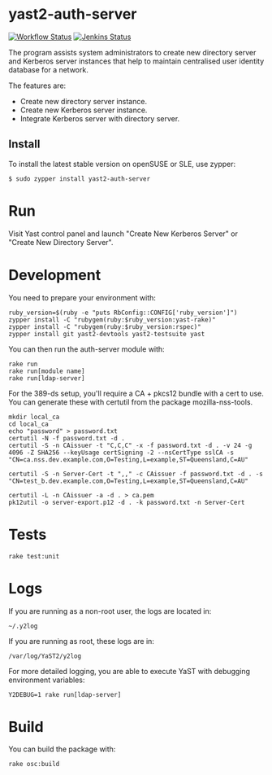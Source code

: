 # yast2-auth-server

[![Workflow Status](https://github.com/yast/yast-auth-server/workflows/CI/badge.svg?branch=master)](
https://github.com/yast/yast-auth-server/actions?query=branch%3Amaster)
[![Jenkins Status](https://ci.opensuse.org/buildStatus/icon?job=yast-yast-auth-server-master)](
https://ci.opensuse.org/view/Yast/job/yast-yast-auth-server-master/)

The program assists system administrators to create new directory server and
Kerberos server instances that help to maintain centralised user identity
database for a network.

The features are:
  * Create new directory server instance.
  * Create new Kerberos server instance.
  * Integrate Kerberos server with directory server.

## Install
To install the latest stable version on openSUSE or SLE, use zypper:

```
$ sudo zypper install yast2-auth-server
```

# Run
Visit Yast control panel and launch "Create New Kerberos Server" or "Create New Directory Server".


# Development

You need to prepare your environment with:

```
ruby_version=$(ruby -e "puts RbConfig::CONFIG['ruby_version']")
zypper install -C "rubygem(ruby:$ruby_version:yast-rake)"
zypper install -C "rubygem(ruby:$ruby_version:rspec)"
zypper install git yast2-devtools yast2-testsuite yast
```

You can then run the auth-server module with:

```
rake run
rake run[module name]
rake run[ldap-server]
```

For the 389-ds setup, you'll require a CA + pkcs12 bundle with a cert to use. You can generate
these with certutil from the package mozilla-nss-tools.

```
mkdir local_ca
cd local_ca
echo "password" > password.txt
certutil -N -f password.txt -d .
certutil -S -n CAissuer -t "C,C,C" -x -f password.txt -d . -v 24 -g 4096 -Z SHA256 --keyUsage certSigning -2 --nsCertType sslCA -s "CN=ca.nss.dev.example.com,O=Testing,L=example,ST=Queensland,C=AU"

certutil -S -n Server-Cert -t ",," -c CAissuer -f password.txt -d . -s "CN=test_b.dev.example.com,O=Testing,L=example,ST=Queensland,C=AU"

certutil -L -n CAissuer -a -d . > ca.pem
pk12util -o server-export.p12 -d . -k password.txt -n Server-Cert
```

# Tests

```
rake test:unit
```

# Logs

If you are running as a non-root user, the logs are located in:

```
~/.y2log
```

If you are running as root, these logs are in:

```
/var/log/YaST2/y2log
```

For more detailed logging, you are able to execute YaST with debugging environment variables:

```
Y2DEBUG=1 rake run[ldap-server]
```

# Build

You can build the package with:

```
rake osc:build
```




